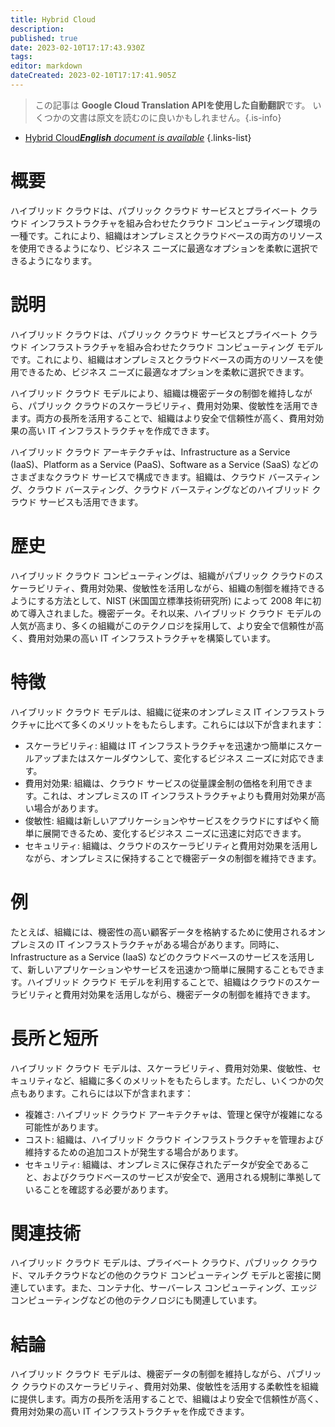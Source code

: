 ```yaml
---
title: Hybrid Cloud
description: 
published: true
date: 2023-02-10T17:17:43.930Z
tags: 
editor: markdown
dateCreated: 2023-02-10T17:17:41.905Z
---
```


> この記事は **Google Cloud Translation APIを使用した自動翻訳**です。
いくつかの文書は原文を読むのに良いかもしれません。{.is-info}



- [Hybrid Cloud***English** document is available*](/en/Knowledge-base/Dictionary/hybrid-cloud)
{.links-list}


# 概要
ハイブリッド クラウドは、パブリック クラウド サービスとプライベート クラウド インフラストラクチャを組み合わせたクラウド コンピューティング環境の一種です。これにより、組織はオンプレミスとクラウドベースの両方のリソースを使用できるようになり、ビジネス ニーズに最適なオプションを柔軟に選択できるようになります。

# 説明
ハイブリッド クラウドは、パブリック クラウド サービスとプライベート クラウド インフラストラクチャを組み合わせたクラウド コンピューティング モデルです。これにより、組織はオンプレミスとクラウドベースの両方のリソースを使用できるため、ビジネス ニーズに最適なオプションを柔軟に選択できます。

ハイブリッド クラウド モデルにより、組織は機密データの制御を維持しながら、パブリック クラウドのスケーラビリティ、費用対効果、俊敏性を活用できます。両方の長所を活用することで、組織はより安全で信頼性が高く、費用対効果の高い IT インフラストラクチャを作成できます。

ハイブリッド クラウド アーキテクチャは、Infrastructure as a Service (IaaS)、Platform as a Service (PaaS)、Software as a Service (SaaS) などのさまざまなクラウド サービスで構成できます。組織は、クラウド バースティング、クラウド バースティング、クラウド バースティングなどのハイブリッド クラウド サービスも活用できます。

# 歴史
ハイブリッド クラウド コンピューティングは、組織がパブリック クラウドのスケーラビリティ、費用対効果、俊敏性を活用しながら、組織の制御を維持できるようにする方法として、NIST (米国国立標準技術研究所) によって 2008 年に初めて導入されました。機密データ。それ以来、ハイブリッド クラウド モデルの人気が高まり、多くの組織がこのテクノロジを採用して、より安全で信頼性が高く、費用対効果の高い IT インフラストラクチャを構築しています。

# 特徴
ハイブリッド クラウド モデルは、組織に従来のオンプレミス IT インフラストラクチャに比べて多くのメリットをもたらします。これらには以下が含まれます：

- スケーラビリティ: 組織は IT インフラストラクチャを迅速かつ簡単にスケールアップまたはスケールダウンして、変化するビジネス ニーズに対応できます。
- 費用対効果: 組織は、クラウド サービスの従量課金制の価格を利用できます。これは、オンプレミスの IT インフラストラクチャよりも費用対効果が高い場合があります。
- 俊敏性: 組織は新しいアプリケーションやサービスをクラウドにすばやく簡単に展開できるため、変化するビジネス ニーズに迅速に対応できます。
- セキュリティ: 組織は、クラウドのスケーラビリティと費用対効果を活用しながら、オンプレミスに保持することで機密データの制御を維持できます。

# 例
たとえば、組織には、機密性の高い顧客データを格納するために使用されるオンプレミスの IT インフラストラクチャがある場合があります。同時に、Infrastructure as a Service (IaaS) などのクラウドベースのサービスを活用して、新しいアプリケーションやサービスを迅速かつ簡単に展開することもできます。ハイブリッド クラウド モデルを利用することで、組織はクラウドのスケーラビリティと費用対効果を活用しながら、機密データの制御を維持できます。

# 長所と短所
ハイブリッド クラウド モデルは、スケーラビリティ、費用対効果、俊敏性、セキュリティなど、組織に多くのメリットをもたらします。ただし、いくつかの欠点もあります。これらには以下が含まれます：

- 複雑さ: ハイブリッド クラウド アーキテクチャは、管理と保守が複雑になる可能性があります。
- コスト: 組織は、ハイブリッド クラウド インフラストラクチャを管理および維持するための追加コストが発生する場合があります。
- セキュリティ: 組織は、オンプレミスに保存されたデータが安全であること、およびクラウドベースのサービスが安全で、適用される規制に準拠していることを確認する必要があります。

# 関連技術
ハイブリッド クラウド モデルは、プライベート クラウド、パブリック クラウド、マルチクラウドなどの他のクラウド コンピューティング モデルと密接に関連しています。また、コンテナ化、サーバーレス コンピューティング、エッジ コンピューティングなどの他のテクノロジにも関連しています。

# 結論
ハイブリッド クラウド モデルは、機密データの制御を維持しながら、パブリック クラウドのスケーラビリティ、費用対効果、俊敏性を活用する柔軟性を組織に提供します。両方の長所を活用することで、組織はより安全で信頼性が高く、費用対効果の高い IT インフラストラクチャを作成できます。